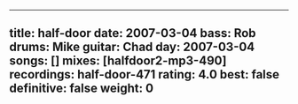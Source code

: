 
---
title: half-door
date: 2007-03-04
bass:	Rob
drums:	Mike
guitar:	Chad
day: 2007-03-04
songs: []
mixes: [halfdoor2-mp3-490]
recordings: half-door-471
rating: 4.0
best: false
definitive: false
weight: 0
---

